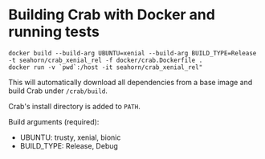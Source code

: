# Building Crab with Docker and running tests

```shell
docker build --build-arg UBUNTU=xenial --build-arg BUILD_TYPE=Release -t seahorn/crab_xenial_rel -f docker/crab.Dockerfile .
docker run -v `pwd`:/host -it seahorn/crab_xenial_rel"
```

This will automatically download all dependencies from a base image
and build Crab under `/crab/build`.

Crab's install directory is added to `PATH`.

Build arguments (required):
- UBUNTU: trusty, xenial, bionic
- BUILD_TYPE: Release, Debug

